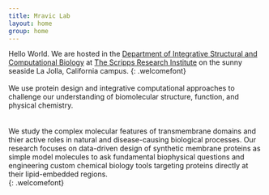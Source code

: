 ```yaml
---
title: Mravic Lab
layout: home
group: home
---
```


   Hello World.  We are hosted in the [Department of Integrative Structural and Computational Biology](https://www.scripps.edu/science-and-medicine/research-departments/integrative-structural-and-computational-biology/) at [The Scripps Research Institute](https://www.scripps.edu/) on the sunny seaside La Jolla, California campus. 
{: .welcomefont}
<br>
<br>
   We use protein design and integrative computational approaches to challenge our understanding of biomolecular structure, function, and physical chemistry.  
<br>
<br>
   We study the complex molecular features of transmembrane domains and thier active roles in natural and disease-causing biological processes.   Our research focuses on data-driven design of synthetic membrane proteins as simple model molecules to ask fundamental biophysical questions and engineering custom chemical biology tools targeting proteins directly at their lipid-embedded regions.  
{: .welcomefont}
